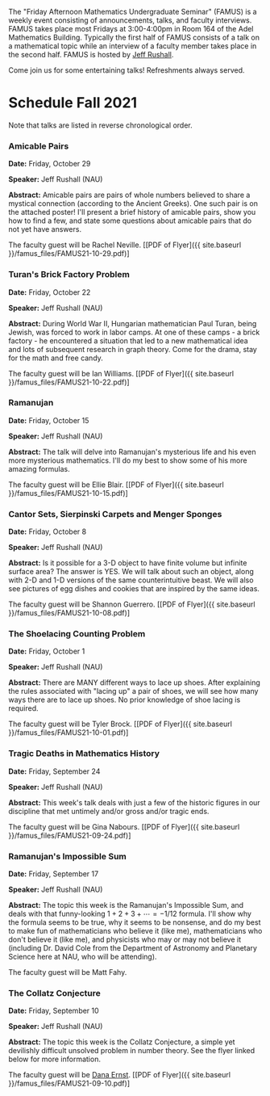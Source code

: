 The "Friday Afternoon Mathematics Undergraduate Seminar" (FAMUS) is a weekly event consisting of announcements, talks, and faculty interviews.  FAMUS takes place most Fridays at 3:00-4:00pm in Room 164 of the Adel Mathematics Building.  Typically the first half of FAMUS consists of a talk on a mathematical topic while an interview of a faculty member takes place in the second half. FAMUS is hosted by [Jeff Rushall](https://nau.edu/cefns/natsci/math/directory-full-time/rushall-jeff/).

Come join us for some entertaining talks!  Refreshments always served.

# Schedule Fall 2021 #

Note that talks are listed in reverse chronological order.

### Amicable Pairs

**Date:** Friday, October 29

**Speaker:** Jeff Rushall (NAU)

**Abstract:** Amicable pairs are pairs of whole numbers believed to share a mystical connection (according to the Ancient Greeks).  One such pair is on the attached poster!  I'll present a brief history of amicable pairs, show you how to find a few, and state some questions about amicable pairs that do not yet have answers.

The faculty guest will be Rachel Neville. [[PDF of Flyer]({{ site.baseurl }}/famus_files/FAMUS21-10-29.pdf)]


### Turan's Brick Factory Problem

**Date:** Friday, October 22

**Speaker:** Jeff Rushall (NAU)

**Abstract:** During World War II, Hungarian mathematician Paul Turan, being Jewish, was forced to work in labor camps.  At one of these camps - a brick factory - he encountered a situation that led to a new mathematical idea and lots of subsequent research in graph theory.  Come for the drama, stay for the math and
free candy.

The faculty guest will be Ian Williams. [[PDF of Flyer]({{ site.baseurl }}/famus_files/FAMUS21-10-22.pdf)]

### Ramanujan

**Date:** Friday, October 15

**Speaker:** Jeff Rushall (NAU)

**Abstract:** The talk will delve into Ramanujan's mysterious life and his even more mysterious mathematics.  I'll do my best to show some of his more amazing formulas.

The faculty guest will be Ellie Blair. [[PDF of Flyer]({{ site.baseurl }}/famus_files/FAMUS21-10-15.pdf)]

### Cantor Sets, Sierpinski Carpets and Menger Sponges

**Date:** Friday, October 8

**Speaker:** Jeff Rushall (NAU)

**Abstract:** Is it possible for a 3-D object to have finite volume but infinite surface area?  The answer is YES.  We will talk about such an object, along with 2-D and 1-D versions of the same counterintuitive beast.  We will also see pictures of egg dishes and cookies that are inspired by the same ideas.  

The faculty guest will be Shannon Guerrero. [[PDF of Flyer]({{ site.baseurl }}/famus_files/FAMUS21-10-08.pdf)]

### The Shoelacing Counting Problem

**Date:** Friday, October 1

**Speaker:** Jeff Rushall (NAU)

**Abstract:** There are MANY different ways to lace up shoes.  After explaining the rules associated with "lacing up" a pair of shoes, we will see how many ways there are  to lace up shoes.  No prior knowledge of shoe lacing is required.

The faculty guest will be Tyler Brock. [[PDF of Flyer]({{ site.baseurl }}/famus_files/FAMUS21-10-01.pdf)]

### Tragic Deaths in Mathematics History

**Date:** Friday, September 24

**Speaker:** Jeff Rushall (NAU)

**Abstract:** This week's talk deals with just a few of the historic figures in our discipline that met untimely and/or gross and/or tragic ends.

The faculty guest will be Gina Nabours. [[PDF of Flyer]({{ site.baseurl }}/famus_files/FAMUS21-09-24.pdf)]

### Ramanujan's Impossible Sum

**Date:** Friday, September 17

**Speaker:** Jeff Rushall (NAU)

**Abstract:** The topic this week is the Ramanujan's Impossible Sum, and deals with that funny-looking $1 + 2 + 3 + \cdots = -1/12$ formula.  I'll show why the formula seems to be true, why it seems to be nonsense, and do my best to make fun of mathematicians who believe it (like me), mathematicians who don't believe it (like me), and physicists who may or may not believe it (including Dr. David Cole from the Department of Astronomy and Planetary Science here at NAU, who will be attending).

The faculty guest will be Matt Fahy.

### The Collatz Conjecture

**Date:** Friday, September 10

**Speaker:** Jeff Rushall (NAU)

**Abstract:** The topic this week is the Collatz Conjecture, a simple yet devilishly difficult unsolved problem in number theory. See the flyer linked below for more information.

The faculty guest will be [Dana Ernst](http://danaernst.com).  [[PDF of Flyer]({{ site.baseurl }}/famus_files/FAMUS21-09-10.pdf)]
